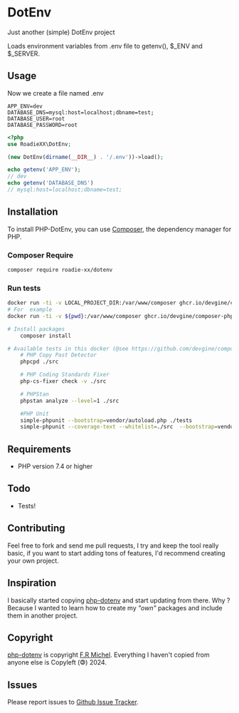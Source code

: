 # DotEnv
Just another (simple) DotEnv project

Loads environment variables from .env file to getenv(), $_ENV and $_SERVER.

## Usage

Now we create a file named .env
```shell
APP_ENV=dev
DATABASE_DNS=mysql:host=localhost;dbname=test;
DATABASE_USER=root
DATABASE_PASSWORD=root
```

```php
<?php
use RoadieXX\DotEnv;

(new DotEnv(dirname(__DIR__) . '/.env'))->load();

echo getenv('APP_ENV');
// dev
echo getenv('DATABASE_DNS')
// mysql:host=localhost;dbname=test;
```

## Installation

To install PHP-DotEnv, you can use [Composer](https://getcomposer.org/), the dependency manager for PHP.

### Composer Require
```bash
composer require roadie-xx/dotenv
```

### Run tests
```bash
docker run -ti -v LOCAL_PROJECT_DIR:/var/www/composer ghcr.io/devgine/composer-php:latest sh
# For  example
docker run -ti -v ${pwd}:/var/www/composer ghcr.io/devgine/composer-php:v2-php7.4-alpine sh

# Install packages
    composer install

# Available tests in this docker (@see https://github.com/devgine/composer-php) 
    # PHP Copy Past Detector
    phpcpd ./src

    # PHP Coding Standards Fixer
    php-cs-fixer check -v ./src

    # PHPStan
    phpstan analyze --level=1 ./src

    #PHP Unit
    simple-phpunit --bootstrap=vendor/autoload.php ./tests
    simple-phpunit --coverage-text --whitelist=./src  --bootstrap=vendor/autoload.php ./tests
```

## Requirements
* PHP version 7.4 or higher

## Todo
* Tests!

## Contributing
Feel free to fork and send me pull requests, I try and keep the tool really basic, if you want to start adding tons of features, I'd recommend creating your own project.

## Inspiration
I basically started copying [php-dotenv](https://github.com/phpdevcommunity/php-dotenv) and start updating from there. Why ? Because I wanted to learn how to create my _"own"_ packages and include them in another project.

## Copyright
[php-dotenv](https://github.com/phpdevcommunity/php-dotenv) is copyright [F.R Michel](https://dev.to/fadymr/php-create-your-own-php-dotenv-3k2i). Everything I haven't copied from anyone else is Copyleft (&#127279;) 2024.

## Issues
Please report issues to [Github Issue Tracker](https://github.com/Roadie-xx/DotEnv/issues).

